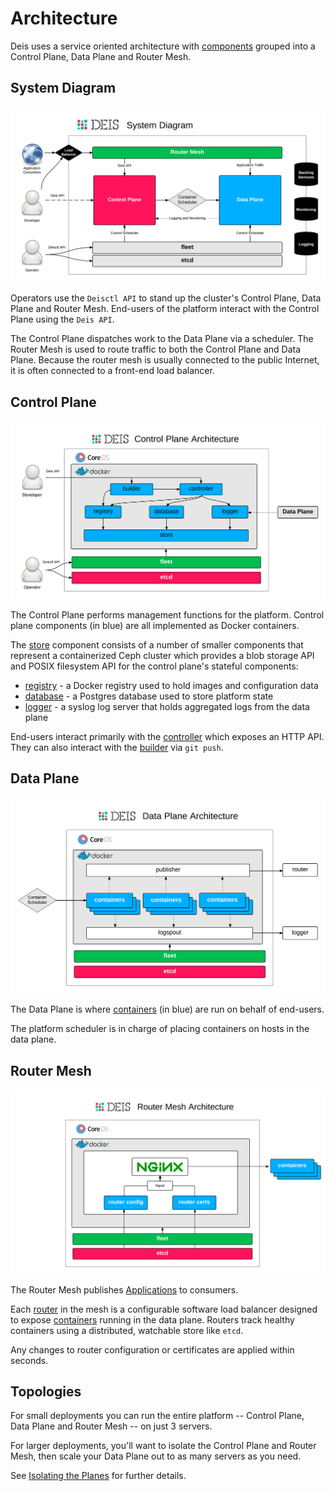 # Architecture

Deis uses a service oriented architecture with [components][]
grouped into a Control Plane, Data Plane and Router Mesh.

## System Diagram

![Deis System Diagram](DeisSystemDiagram.png)

Operators use the `Deisctl API` to stand up the cluster's Control Plane, Data Plane and Router Mesh.
End-users of the platform interact with the Control Plane using the `Deis API`.

The Control Plane dispatches work to the Data Plane via a scheduler.
The Router Mesh is used to route traffic to both the Control Plane and Data Plane.
Because the router mesh is usually connected to the public Internet,
it is often connected to a front-end load balancer.

## Control Plane

![Deis Control Plane Architecture](DeisControlPlane.png)

The Control Plane performs management functions for the platform.
Control plane components (in blue) are all implemented as Docker containers.

The [store][] component consists of a number of smaller components that represent a
containerized Ceph cluster which provides a blob storage API and POSIX filesystem API
for the control plane's stateful components:

 * [registry][] - a Docker registry used to hold images and configuration data
 * [database][] - a Postgres database used to store platform state
 * [logger][] - a syslog log server that holds aggregated logs from the data plane

End-users interact primarily with the [controller][] which exposes an
HTTP API. They can also interact with the [builder][] via `git push`.

## Data Plane

![Deis Data Plane Architecture](DeisDataPlane.png)

The Data Plane is where [containers][] (in blue) are run on behalf of end-users.

The platform scheduler is in charge of placing containers on hosts in the data plane.

## Router Mesh

![Deis Router Mesh Architecture](DeisRouterMesh.png)

The Router Mesh publishes [Applications][] to consumers.

Each [router][] in the mesh is a configurable software load balancer designed to expose
[containers][] running in the data plane.
Routers track healthy containers using a distributed, watchable store like `etcd`.

Any changes to router configuration or certificates are applied within seconds.

## Topologies

For small deployments you can run the entire platform
-- Control Plane, Data Plane and Router Mesh -- on just 3 servers.

For larger deployments, you'll want to isolate the Control Plane and Router
Mesh, then scale your Data Plane out to as many servers as you need.

See [Isolating the Planes][isolating-planes] for further details.

[applications]: ../reference-guide/terms.md#application
[builder]: components.md#builder
[components]: components.md
[containers]: ../reference-guide/terms.md#container
[controller]: components.md#controller
[database]: components.md#database
[isolating-planes]: ../managing-deis/isolating-the-planes.md
[logger]: components.md#logger
[registry]: components.md#registry
[router]: components.md#router
[store]: components.md#store
